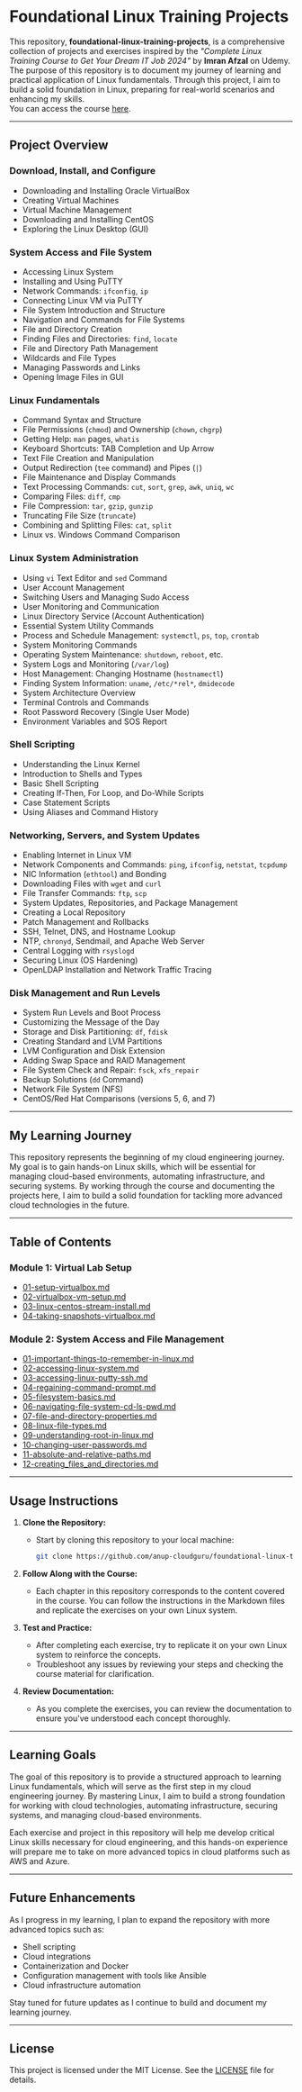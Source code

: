 # Foundational Linux Training Projects

This repository, **foundational-linux-training-projects**, is a comprehensive collection of projects and exercises inspired by the *"Complete Linux Training Course to Get Your Dream IT Job 2024"* by **Imran Afzal** on Udemy. The purpose of this repository is to document my journey of learning and practical application of Linux fundamentals. Through this project, I aim to build a solid foundation in Linux, preparing for real-world scenarios and enhancing my skills.  
You can access the course [here](https://www.udemy.com/course/complete-linux-training-course-to-get-your-dream-it-job/).

---

## Project Overview

### Download, Install, and Configure
- Downloading and Installing Oracle VirtualBox  
- Creating Virtual Machines  
- Virtual Machine Management  
- Downloading and Installing CentOS  
- Exploring the Linux Desktop (GUI)  

### System Access and File System
- Accessing Linux System  
- Installing and Using PuTTY  
- Network Commands: `ifconfig`, `ip`  
- Connecting Linux VM via PuTTY  
- File System Introduction and Structure  
- Navigation and Commands for File Systems  
- File and Directory Creation  
- Finding Files and Directories: `find`, `locate`  
- File and Directory Path Management  
- Wildcards and File Types  
- Managing Passwords and Links  
- Opening Image Files in GUI  

### Linux Fundamentals
- Command Syntax and Structure  
- File Permissions (`chmod`) and Ownership (`chown`, `chgrp`)  
- Getting Help: `man` pages, `whatis`  
- Keyboard Shortcuts: TAB Completion and Up Arrow  
- Text File Creation and Manipulation  
- Output Redirection (`tee` command) and Pipes (`|`)  
- File Maintenance and Display Commands  
- Text Processing Commands: `cut`, `sort`, `grep`, `awk`, `uniq`, `wc`  
- Comparing Files: `diff`, `cmp`  
- File Compression: `tar`, `gzip`, `gunzip`  
- Truncating File Size (`truncate`)  
- Combining and Splitting Files: `cat`, `split`  
- Linux vs. Windows Command Comparison  

### Linux System Administration
- Using `vi` Text Editor and `sed` Command  
- User Account Management  
- Switching Users and Managing Sudo Access  
- User Monitoring and Communication  
- Linux Directory Service (Account Authentication)  
- Essential System Utility Commands  
- Process and Schedule Management: `systemctl`, `ps`, `top`, `crontab`  
- System Monitoring Commands  
- Operating System Maintenance: `shutdown`, `reboot`, etc.  
- System Logs and Monitoring (`/var/log`)  
- Host Management: Changing Hostname (`hostnamectl`)  
- Finding System Information: `uname`, `/etc/*rel*`, `dmidecode`  
- System Architecture Overview  
- Terminal Controls and Commands  
- Root Password Recovery (Single User Mode)  
- Environment Variables and SOS Report  

### Shell Scripting
- Understanding the Linux Kernel  
- Introduction to Shells and Types  
- Basic Shell Scripting  
- Creating If-Then, For Loop, and Do-While Scripts  
- Case Statement Scripts  
- Using Aliases and Command History  

### Networking, Servers, and System Updates
- Enabling Internet in Linux VM  
- Network Components and Commands: `ping`, `ifconfig`, `netstat`, `tcpdump`  
- NIC Information (`ethtool`) and Bonding  
- Downloading Files with `wget` and `curl`  
- File Transfer Commands: `ftp`, `scp`  
- System Updates, Repositories, and Package Management  
- Creating a Local Repository  
- Patch Management and Rollbacks  
- SSH, Telnet, DNS, and Hostname Lookup  
- NTP, `chronyd`, Sendmail, and Apache Web Server  
- Central Logging with `rsyslogd`  
- Securing Linux (OS Hardening)  
- OpenLDAP Installation and Network Traffic Tracing  

### Disk Management and Run Levels
- System Run Levels and Boot Process  
- Customizing the Message of the Day  
- Storage and Disk Partitioning: `df`, `fdisk`  
- Creating Standard and LVM Partitions  
- LVM Configuration and Disk Extension  
- Adding Swap Space and RAID Management  
- File System Check and Repair: `fsck`, `xfs_repair`  
- Backup Solutions (`dd` Command)  
- Network File System (NFS)  
- CentOS/Red Hat Comparisons (versions 5, 6, and 7)  

---

## My Learning Journey

This repository represents the beginning of my cloud engineering journey. My goal is to gain hands-on Linux skills, which will be essential for managing cloud-based environments, automating infrastructure, and securing systems. By working through the course and documenting the projects here, I aim to build a solid foundation for tackling more advanced cloud technologies in the future.

---

## Table of Contents

### Module 1: Virtual Lab Setup
- [01-setup-virtualbox.md](https://github.com/anup-cloudguru/foundational-linux-training-projects/blob/main/01-virtual-lab-setup/01-setup-virtualbox.md)
- [02-virtualbox-vm-setup.md](https://github.com/anup-cloudguru/foundational-linux-training-projects/blob/main/01-virtual-lab-setup/02-virtualbox-vm-setup.md)
- [03-linux-centos-stream-install.md](https://github.com/anup-cloudguru/foundational-linux-training-projects/blob/main/01-virtual-lab-setup/03-linux-centos-stream-install.md)
- [04-taking-snapshots-virtualbox.md](https://github.com/anup-cloudguru/foundational-linux-training-projects/blob/main/01-virtual-lab-setup/04-taking-snapshots-virtualbox.md)

### Module 2: System Access and File Management
- [01-important-things-to-remember-in-linux.md](https://github.com/anup-cloudguru/foundational-linux-training-projects/blob/main/02-system-access-and-file-management/01-important-things-to-remember-in-linux.md)
- [02-accessing-linux-system.md](https://github.com/anup-cloudguru/foundational-linux-training-projects/blob/main/02-system-access-and-file-management/02-accessing-linux-system.md)
- [03-accessing-linux-putty-ssh.md](https://github.com/anup-cloudguru/foundational-linux-training-projects/blob/main/02-system-access-and-file-management/03-accessing-linux-putty-ssh.md)
- [04-regaining-command-prompt.md](https://github.com/anup-cloudguru/foundational-linux-training-projects/blob/main/02-system-access-and-file-management/04-regaining-command-prompt.md)
- [05-filesystem-basics.md](https://github.com/anup-cloudguru/foundational-linux-training-projects/blob/main/02-system-access-and-file-management/05-filesystem-basics.md)
- [06-navigating-file-system-cd-ls-pwd.md](https://github.com/anup-cloudguru/foundational-linux-training-projects/blob/main/02-system-access-and-file-management/06-navigating-file-system-cd-ls-pwd.md)
- [07-file-and-directory-properties.md](https://github.com/anup-cloudguru/foundational-linux-training-projects/blob/main/02-system-access-and-file-management/07-file-and-directory-properties.md)
- [08-linux-file-types.md](https://github.com/anup-cloudguru/foundational-linux-training-projects/blob/main/02-system-access-and-file-management/08-linux-file-types.md)
- [09-understanding-root-in-linux.md](https://github.com/anup-cloudguru/foundational-linux-training-projects/blob/main/02-system-access-and-file-management/09-understanding-root-in-linux.md)
- [10-changing-user-passwords.md](https://github.com/anup-cloudguru/foundational-linux-training-projects/blob/main/02-system-access-and-file-management/10-changing-user-passwords.md)
- [11-absolute-and-relative-paths.md](https://github.com/anup-cloudguru/foundational-linux-training-projects/blob/main/02-system-access-and-file-management/11-absolute-and-relative-paths.md)
- [12-creating_files_and_directories.md](https://github.com/anup-cloudguru/foundational-linux-training-projects/blob/main/02-system-access-and-file-management/12-creating_files_and_directories.md)

---

## Usage Instructions

1. **Clone the Repository:**
   - Start by cloning this repository to your local machine:
     ```bash
     git clone https://github.com/anup-cloudguru/foundational-linux-training-projects.git
     ```

2. **Follow Along with the Course:**
   - Each chapter in this repository corresponds to the content covered in the course. You can follow the instructions in the Markdown files and replicate the exercises on your own Linux system.

3. **Test and Practice:**
   - After completing each exercise, try to replicate it on your own Linux system to reinforce the concepts.
   - Troubleshoot any issues by reviewing your steps and checking the course material for clarification.

4. **Review Documentation:**
   - As you complete the exercises, you can review the documentation to ensure you've understood each concept thoroughly.

---

## Learning Goals

The goal of this repository is to provide a structured approach to learning Linux fundamentals, which will serve as the first step in my cloud engineering journey. By mastering Linux, I aim to build a strong foundation for working with cloud technologies, automating infrastructure, securing systems, and managing cloud-based environments.

Each exercise and project in this repository will help me develop critical Linux skills necessary for cloud engineering, and this hands-on experience will prepare me to take on more advanced topics in cloud platforms such as AWS and Azure.

---

## Future Enhancements

As I progress in my learning, I plan to expand the repository with more advanced topics such as:
- Shell scripting
- Cloud integrations
- Containerization and Docker
- Configuration management with tools like Ansible
- Cloud infrastructure automation

Stay tuned for future updates as I continue to build and document my learning journey.

---

## License

This project is licensed under the MIT License. See the [LICENSE](LICENSE) file for details.
